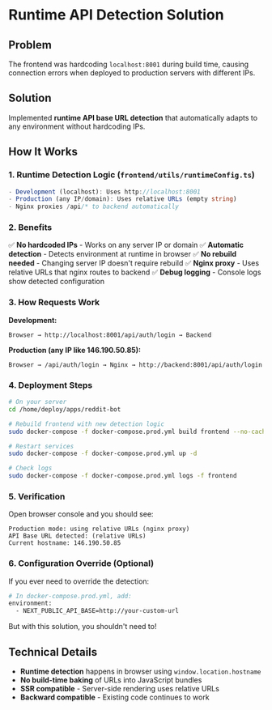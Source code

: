 # Runtime API Detection Solution

## Problem
The frontend was hardcoding `localhost:8001` during build time, causing connection errors when deployed to production servers with different IPs.

## Solution
Implemented **runtime API base URL detection** that automatically adapts to any environment without hardcoding IPs.

## How It Works

### 1. Runtime Detection Logic (`frontend/utils/runtimeConfig.ts`)
```typescript
- Development (localhost): Uses http://localhost:8001
- Production (any IP/domain): Uses relative URLs (empty string)
- Nginx proxies /api/* to backend automatically
```

### 2. Benefits
✅ **No hardcoded IPs** - Works on any server IP or domain
✅ **Automatic detection** - Detects environment at runtime in browser
✅ **No rebuild needed** - Changing server IP doesn't require rebuild
✅ **Nginx proxy** - Uses relative URLs that nginx routes to backend
✅ **Debug logging** - Console logs show detected configuration

### 3. How Requests Work

**Development:**
```
Browser → http://localhost:8001/api/auth/login → Backend
```

**Production (any IP like 146.190.50.85):**
```
Browser → /api/auth/login → Nginx → http://backend:8001/api/auth/login
```

### 4. Deployment Steps

```bash
# On your server
cd /home/deploy/apps/reddit-bot

# Rebuild frontend with new detection logic
sudo docker-compose -f docker-compose.prod.yml build frontend --no-cache

# Restart services
sudo docker-compose -f docker-compose.prod.yml up -d

# Check logs
sudo docker-compose -f docker-compose.prod.yml logs -f frontend
```

### 5. Verification

Open browser console and you should see:
```
Production mode: using relative URLs (nginx proxy)
API Base URL detected: (relative URLs)
Current hostname: 146.190.50.85
```

### 6. Configuration Override (Optional)

If you ever need to override the detection:
```bash
# In docker-compose.prod.yml, add:
environment:
  - NEXT_PUBLIC_API_BASE=http://your-custom-url
```

But with this solution, you shouldn't need to!

## Technical Details

- **Runtime detection** happens in browser using `window.location.hostname`
- **No build-time baking** of URLs into JavaScript bundles
- **SSR compatible** - Server-side rendering uses relative URLs
- **Backward compatible** - Existing code continues to work
